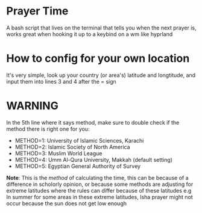 # Prayer Time
A bash script that lives on the terminal that tells you when the next prayer is, works great when hooking it up to a keybind on a wm like hyprland

# How to config for your own location
It's very simple, look up your country (or area's) latitude and longtitude, and input them into lines 3 and 4 after the = sign

# WARNING
In the 5th line where it says method, make sure to double check if the method there is right one for you:
- METHOD=1: University of Islamic Sciences, Karachi
- METHOD=2: Islamic Society of North America
- METHOD=3: Muslim World League
- METHOD=4: Umm Al-Qura University, Makkah (default setting)
- METHOD=5: Egyptian General Authority of Survey

**Note**: This is the _method_ of calculating the time, this can be because of a difference in scholorly opinion, or because some methods are adjusting for extreme latitudes where the rules can differ because of these latitudes e.g In summer for some areas in these extreme latitudes, Isha prayer might not occur because the sun does not get low enough
